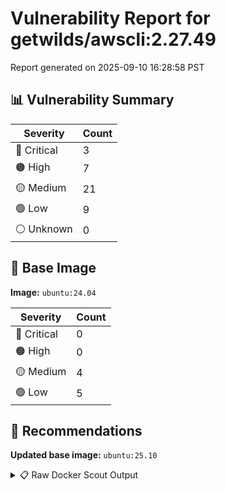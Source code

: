 # Vulnerability Report for getwilds/awscli:2.27.49

Report generated on 2025-09-10 16:28:58 PST

## 📊 Vulnerability Summary

| Severity | Count |
|----------|-------|
| 🔴 Critical | 3 |
| 🟠 High | 7 |
| 🟡 Medium | 21 |
| 🟢 Low | 9 |
| ⚪ Unknown | 0 |

## 🐳 Base Image

**Image:** `ubuntu:24.04`

| Severity | Count |
|----------|-------|
| 🔴 Critical | 0 |
| 🟠 High | 0 |
| 🟡 Medium | 4 |
| 🟢 Low | 5 |

## 🔄 Recommendations

**Updated base image:** `ubuntu:25.10`

<details>
<summary>📋 Raw Docker Scout Output</summary>

```text
Target             │  getwilds/awscli:2.27.49  │    3C     7H    21M     9L   
    digest           │  89966ac47fd6                     │                              
  Base image         │  ubuntu:24.04                     │    0C     0H     4M     5L   
  Updated base image │  ubuntu:25.10                     │    0C     0H     0M     0L   
                     │                                   │                  -4     -5   

What's next:
    View vulnerabilities → docker scout cves getwilds/awscli:2.27.49
    View base image update recommendations → docker scout recommendations getwilds/awscli:2.27.49
    Include policy results in your quickview by supplying an organization → docker scout quickview getwilds/awscli:2.27.49 --org <organization>
```
</details>
